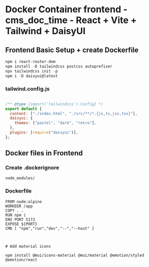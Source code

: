 # Docker Container frontend - cms_doc_time - React + Vite + Tailwind + DaisyUI


## Frontend Basic Setup + create Dockerfile

```javascript
npm i react-router-dom
npm install -D tailwindcss postcss autoprefixer
npx tailwindcss init -p
npm i -D daisyui@latest
````

### tailwind.config.js

```javascript

/** @type {import('tailwindcss').Config} */
export default {
  content: ["./index.html", "./src/**/*.{js,ts,jsx,tsx}"],
  daisyui: {
    themes: ["pastel", "dark", "retro"],
  },
  plugins: [require("daisyui")],
};

```

## Docker files in Frontend

### Create .dockerignore

```
node_modules/
```
### Dockerfile

```docker
FROM node:alpine   
WORKDIR /app
COPY . .
RUN npm i
ENV PORT 5173
EXPOSE ${PORT}
CMD [ "npm","run","dev","--","--host" ]
```



```


# Add material icons

npm install @mui/icons-material @mui/material @emotion/styled @emotion/react